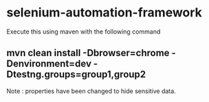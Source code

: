 selenium-automation-framework
=============================

Execute this using maven with the following command

mvn clean install -Dbrowser=chrome -Denvironment=dev -Dtestng.groups=group1,group2
----------------------------


Note : properties have been changed to hide sensitive data.
